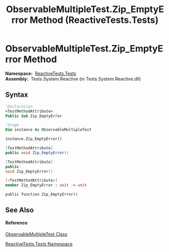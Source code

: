 ﻿---
title: ObservableMultipleTest.Zip_EmptyError Method  (ReactiveTests.Tests)
TOCTitle: Zip_EmptyError Method
ms:assetid: M:ReactiveTests.Tests.ObservableMultipleTest.Zip_EmptyError
ms:mtpsurl: https://msdn.microsoft.com/en-us/library/reactivetests.tests.observablemultipletest.zip_emptyerror(v=VS.103)
ms:contentKeyID: 36619962
ms.date: 06/28/2011
mtps_version: v=VS.103
f1_keywords:
- ReactiveTests.Tests.ObservableMultipleTest.Zip_EmptyError
dev_langs:
- CSharp
- JScript
- VB
- FSharp
- c++
---

# ObservableMultipleTest.Zip\_EmptyError Method

**Namespace:**  [ReactiveTests.Tests](hh289046\(v=vs.103\).md)  
**Assembly:**  Tests.System.Reactive (in Tests.System.Reactive.dll)

## Syntax

``` vb
'Declaration
<TestMethodAttribute> _
Public Sub Zip_EmptyError
```

``` vb
'Usage
Dim instance As ObservableMultipleTest

instance.Zip_EmptyError()
```

``` csharp
[TestMethodAttribute]
public void Zip_EmptyError()
```

``` c++
[TestMethodAttribute]
public:
void Zip_EmptyError()
```

``` fsharp
[<TestMethodAttribute>]
member Zip_EmptyError : unit -> unit 
```

``` jscript
public function Zip_EmptyError()
```

## See Also

#### Reference

[ObservableMultipleTest Class](hh303586\(v=vs.103\).md)

[ReactiveTests.Tests Namespace](hh289046\(v=vs.103\).md)

